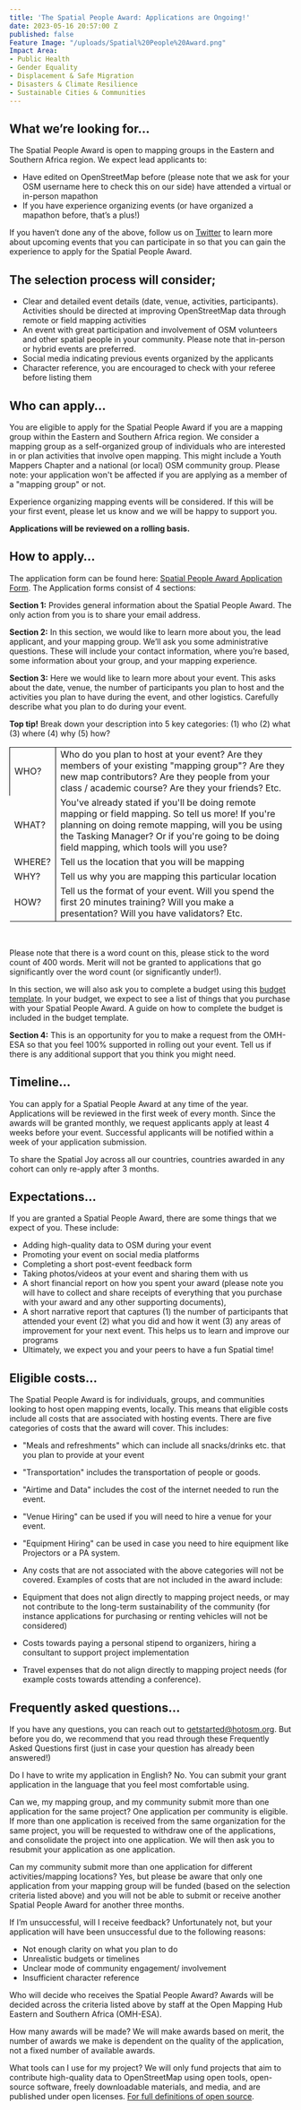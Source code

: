 ```yaml
---
title: 'The Spatial People Award: Applications are Ongoing!'
date: 2023-05-16 20:57:00 Z
published: false
Feature Image: "/uploads/Spatial%20People%20Award.png"
Impact Area:
- Public Health
- Gender Equality
- Displacement & Safe Migration
- Disasters & Climate Resilience
- Sustainable Cities & Communities
---
```


## What we’re looking for…

The Spatial People Award is open to mapping groups in the Eastern and Southern Africa region. We expect lead applicants to: 

* Have edited on OpenStreetMap before (please note that we ask for your OSM username here to check this on our side)
have attended a virtual or in-person mapathon
* If you have experience organizing events (or have organized a mapathon before, that’s a plus!)

If you haven’t done any of the above, follow us on <a href="https://twitter.com/openmapping_esa">Twitter</a> to learn more about upcoming events that you can participate in so that you can gain the experience to apply for the Spatial People Award.

## The selection process will consider;

* Clear and detailed event details (date, venue, activities, participants). Activities should be directed at improving OpenStreetMap data through remote or field mapping activities
* An event with great participation and involvement of OSM volunteers and other spatial people in your community.  Please note that in-person or hybrid events are preferred. 
* Social media indicating previous events organized by the applicants
* Character reference, you are encouraged to check with your referee before listing them

## Who can apply…

You are eligible to apply for the Spatial People Award if you are a mapping group within the Eastern and Southern Africa region. We consider a mapping group as a self-organized group of individuals who are interested in or plan activities that involve open mapping. This might include a Youth Mappers Chapter and a national (or local) OSM community group. Please note: your application won't be affected if you are applying as a member of a "mapping group" or not. 

Experience organizing mapping events will be considered. If this will be your first event, please let us know and we will be happy to support you. 

**Applications will be reviewed on a rolling basis.**

## How to apply…

The application form can be found here: <a href="https://forms.gle/sW41g36w75eXAV7F7">Spatial People Award Application Form</a>. The Application forms consist of 4 sections: 

**Section 1:** Provides general information about the Spatial People Award. The only action from you is to share your email address. 

**Section 2:** In this section, we would like to learn more about you, the lead applicant, and your mapping group. We’ll ask you some administrative questions. These will include your contact information, where you’re based, some information about your group, and your mapping experience.

**Section 3:** Here we would like to learn more about your event. This asks about the date, venue, the number of participants you plan to host and the activities you plan to have during the event, and other logistics. Carefully describe what you plan to do during your event. 

**Top tip!** Break down your description into 5 key categories: (1) who (2) what (3) where (4) why (5) how? 

<table style="border-bottom: none">
	<tr>
		<td style="border-left: 1px solid black">WHO?</th>
		<td style="border-left: 1px solid black">Who do you plan to host at your event? Are they members of your existing "mapping group"? Are they new map contributors? Are they people from your class / academic course? Are they your friends? Etc.</th>
	</tr>
	<tr>
		<td>WHAT?</td>
		<td style="border-left: 1px solid black">You've already stated if you'll be doing remote mapping or field mapping. So tell us more! If you're planning on doing remote mapping, will you be using the Tasking Manager? Or if you're going to be doing field mapping, which tools will you use?</td>
	</tr>
	<tr>
		<td>WHERE?</td>
		<td style="border-left: 1px solid black">Tell us the location that you will be mapping</td>
	</tr>
	<tr>
		<td>WHY?</td>
		<td style="border-left: 1px solid black">Tell us why you are mapping this particular location</td>
	</tr>
	<tr>
		<td>HOW?</td>
		<td style="border-left: 1px solid black">Tell us the format of your event. Will you spend the first 20 minutes training? Will you make a presentation? Will you have validators? Etc.</td>
	</tr>
</table>
<br>

Please note that there is a word count on this, please stick to the word count of 400 words. Merit will not be granted to applications that go significantly over the word count (or significantly under!). 

In this section, we will also ask you to complete a budget using this <a href="https://docs.google.com/spreadsheets/d/1YLM83jqwL6dhqM4Qh8YmtmuP1vwPR9lJW7_AAteyOtw/edit?usp=sharing">budget template</a>. In your budget, we expect to see a list of things that you purchase with your Spatial People Award. A guide on how to complete the budget is included in the budget template.  

**Section 4:** This is an opportunity for you to make a request from the OMH-ESA so that you feel 100% supported in rolling out your event. Tell us if there is any additional support that you think you might need. 

## Timeline…

You can apply for a Spatial People Award at any time of the year. Applications will be reviewed in the first week of every month. Since the awards will be granted monthly, we request applicants apply at least 4 weeks before your event. Successful applicants will be notified within a week of your application submission. 

To share the Spatial Joy across all our countries, countries awarded in any cohort can only re-apply after 3 months.

## Expectations…

If you are granted a Spatial People Award, there are some things that we expect of you. These include: 

- Adding high-quality data to OSM during your event
- Promoting your event on social media platforms 
- Completing a short post-event feedback form 
- Taking photos/videos at your event and sharing them with us 
- A short financial report on how you spent your award (please note you will have to collect and share receipts of everything that you purchase with your award and any other supporting documents), 
- A short narrative report that captures (1) the number of participants that attended your event (2) what you did and how it went (3) any areas of improvement for your next event. This helps us to learn and  improve our programs
- Ultimately, we expect you and your peers to have a fun Spatial time!

## Eligible costs…

The Spatial People Award is for individuals, groups, and communities looking to host open mapping events, locally. This means that eligible costs include all costs that are associated with hosting events. There are five categories of costs that the award will cover. This includes: 

- "Meals and refreshments" which can include all snacks/drinks etc. that you plan to provide at your event
- "Transportation" includes the transportation of people or goods. 
- "Airtime and Data" includes the cost of the internet needed to run the event. 
- "Venue Hiring" can be used if you will need to hire a venue for your event. 
- "Equipment Hiring" can be used in case you need to hire equipment like Projectors or a PA system.
- Any costs that are not associated with the above categories will not be covered. Examples of costs that are not included in the award include: 

- Equipment that does not align directly to mapping project needs, or may not contribute to the long-term sustainability of the community (for instance applications for purchasing or renting vehicles will not be considered)
- Costs towards paying a personal stipend to organizers, hiring a consultant to support project implementation 
- Travel expenses that do not align directly to mapping project needs (for example costs towards attending a conference).

## Frequently asked questions…

If you have any questions, you can reach out to getstarted@hotosm.org. But before you do, we recommend that you read through these Frequently Asked Questions first (just in case your question has already been answered!) 

Do I have to write my application in English? No. You can submit your grant application in the language that you feel most comfortable using. 

Can we, my mapping group, and my community submit more than one application for the same project? One application per community is eligible. If more than one application is received from the same organization for the same project, you will be requested to withdraw one of the applications, and consolidate the project into one application. We will then ask you to resubmit your application as one application. 

Can my community submit more than one application for different activities/mapping locations? Yes, but please be aware that only one application from your mapping group will be funded (based on the selection criteria listed above) and you will not be able to submit or receive another Spatial People Award for another three months.

If I’m unsuccessful, will I receive feedback? Unfortunately not, but your application will have been unsuccessful due to the following reasons: 

- Not enough clarity on what you plan to do
- Unrealistic budgets or timelines
- Unclear mode of community engagement/ involvement
- Insufficient character reference 

Who will decide who receives the Spatial People Award? Awards will be decided across the criteria listed above by staff at the Open Mapping Hub Eastern and Southern Africa (OMH-ESA). 

How many awards will be made? We will make awards based on merit, the number of awards we make is dependent on the quality of the application, not a fixed number of available awards. 

What tools can I use for my project? We will only fund projects that aim to contribute high-quality data to OpenStreetMap using open tools, open-source software, freely downloadable materials, and media, and are published under open licenses.  <a href="https://opensource.org/osd">For full definitions of open source</a>.